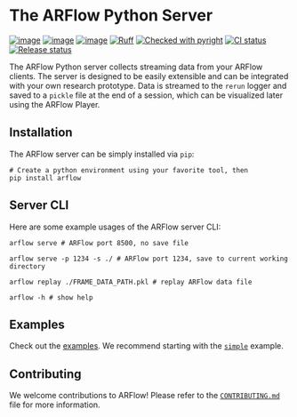 # The ARFlow Python Server

[![image](https://img.shields.io/pypi/v/arflow.svg)](https://pypi.python.org/pypi/arflow)
[![image](https://img.shields.io/pypi/l/arflow.svg)](https://github.com/cake-lab/ARFlow/blob/main/LICENSE)
[![image](https://img.shields.io/pypi/pyversions/arflow.svg)](https://pypi.python.org/pypi/arflow)
[![Ruff](https://img.shields.io/endpoint?url=https://raw.githubusercontent.com/astral-sh/ruff/main/assets/badge/v2.json)](https://github.com/astral-sh/ruff)
[![Checked with pyright](https://microsoft.github.io/pyright/img/pyright_badge.svg)](https://microsoft.github.io/pyright/)
[![CI status](https://github.com/cake-lab/ARFlow/actions/workflows/ci.yml/badge.svg)](https://github.com/cake-lab/ARFlow/actions)
[![Release status](https://github.com/cake-lab/ARFlow/actions/workflows/release.yml/badge.svg)](https://github.com/cake-lab/ARFlow/actions)

The ARFlow Python server collects streaming data from your ARFlow clients. The server is designed to be easily extensible and can be integrated with your own research prototype. Data is streamed to the `rerun` logger and saved to a `pickle` file at the end of a session, which can be visualized later using the ARFlow Player.

<!-- TODO: Insert demo image -->

## Installation

The ARFlow server can be simply installed via `pip`:

```shell
# Create a python environment using your favorite tool, then
pip install arflow
```

## Server CLI

Here are some example usages of the ARFlow server CLI:

```shell
arflow serve # ARFlow port 8500, no save file

arflow serve -p 1234 -s ./ # ARFlow port 1234, save to current working directory

arflow replay ./FRAME_DATA_PATH.pkl # replay ARFlow data file

arflow -h # show help
```

## Examples

Check out the [examples](https://github.com/cake-lab/ARFlow/tree/main/python/examples). We recommend starting with the [`simple`](examples/simple/README.md) example.

## Contributing

We welcome contributions to ARFlow! Please refer to the [`CONTRIBUTING.md`](https://github.com/cake-lab/ARFlow/blob/main/CONTRIBUTING.md) file for more information.
